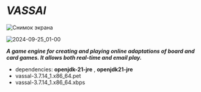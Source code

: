 # ***VASSAl***
  
![Снимок экрана](https://github.com/user-attachments/assets/f8b3b4b6-6bcd-487a-9d9c-6ca546ea3e22)

![2024-09-25_01-00](https://github.com/user-attachments/assets/6694c619-e95d-456b-a1a0-fcdc7fb100dd)

***A game engine for creating and playing online adaptations of board and card games. It allows both real-time and email play.***


- dependencies: **openjdk-21-jre** , **openjdk21-jre**
- vassal-3.7.14_1.x86_64.pet
- vassal-3.7.14_1.x86_64.xbps
